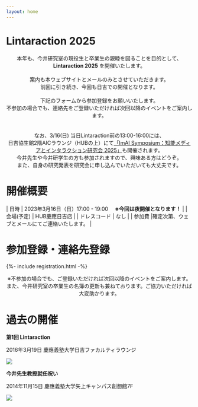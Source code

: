 ```yaml
---
layout: home
---
```


# Lintaraction 2025
<center>
本年も、今井研究室の現役生と卒業生の親睦を図ることを目的として、<br>
<b>Lintaraction 2025</b> を開催いたします。<br>
<br>
案内も本ウェブサイトとメールのみとさせていただきます。<br>
前回に引き続き、今回も日吉での開催となります。<br>
<br>
下記のフォームから参加登録をお願いいたします。<br>
不参加の場合でも、連絡先をご登録いただければ次回以降のイベントをご案内します。<br>
<br>
<br>
なお、3/16(日) 当日Lintaraction前の13:00-16:00には、<br>
日吉協生館2階AICラウンジ（HUBの上）にて<a href="https://sites.google.com/view/imais/%E3%83%9B%E3%83%BC%E3%83%A0">「ImAI Symposium：知能メディアとインタラクション研究会 2025」</a>も開催されます。<br>
今井先生や今井研学生の方も参加されますので、興味ある方はどうぞ。<br>
また、自身の研究発表を研究会に申し込んでいただいても大丈夫です。<br>
</center>

# 開催概要

| 日時 | 2023年3月16日（日）17:00 - 19:00 　<b>※今回は夜開催となります！</b> |
| 会場(予定) | HUB慶應日吉店 |
| ドレスコード | なし |
| 参加費 |確定次第、ウェブとメールにてご連絡いたします。 |


# 参加登録・連絡先登録

{%- include registration.html -%}

<center>
※不参加の場合でも、ご登録いただければ次回以降のイベントをご案内します。<br>
また、今井研究室の卒業生の名簿の更新も兼ねております。ご協力いただければ大変助かります。
</center>

# 過去の開催

**第1回 Lintaraction**

2016年3月19日 慶應義塾大学日吉ファカルティラウンジ

![](image/2016-03-19.jpg)

**今井先生教授就任祝い**

2014年11月15日 慶應義塾大学矢上キャンパス創想館7F

![](image/2014-11-15.jpg)
